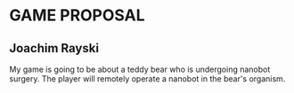 # GAME PROPOSAL
## Joachim Rayski

My game is going to be about a teddy bear who is undergoing nanobot surgery. The player will remotely operate a nanobot in the bear's organism. 
